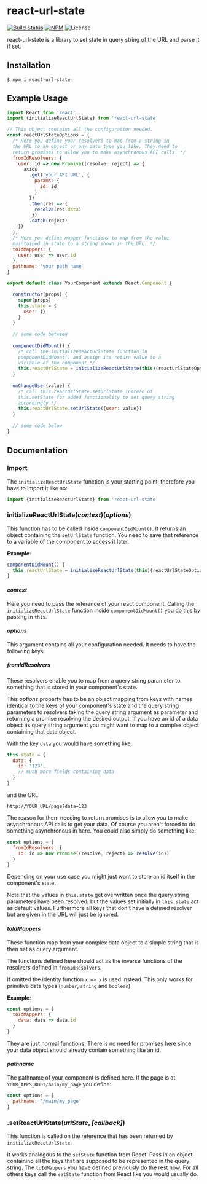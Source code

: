 # react-url-state

[![Build Status](https://travis-ci.org/DennisWeiss/react-url-state.svg?branch=master)](https://travis-ci.org/DennisWeiss/react-url-state)
[![NPM](https://img.shields.io/npm/v/react-url-state.svg)](https://www.npmjs.com/package/react-url-state)
![License](https://img.shields.io/github/license/mashape/apistatus.svg)

react-url-state is a library to set state in query string of the URL and parse it if set.

## Installation

```
$ npm i react-url-state
```

## Example Usage

```js
import React from 'react'
import {initializeReactUrlState} from 'react-url-state'

// This object contains all the configuration needed.
const reactUrlStateOptions = {
  /* Here you define your resolvers to map from a string in 
  the URL to an object or any data type you like. They need to 
  return promises to allow you to make asynchronous API calls. */
  fromIdResolvers: {
    user: id => new Promise((resolve, reject) => {
      axios
        .get('your API URL', {
          params: {
            id: id
          }
        })
        .then(res => {
          resolve(res.data)
         })
        .catch(reject)
    })
  },
  /* Here you define mapper functions to map from the value 
  maintained in state to a string shown in the URL. */
  toIdMappers: {
    user: user => user.id
  },
  pathname: 'your path name'
}

export default class YourComponent extends React.Component {

  constructor(props) {
    super(props)
    this.state = {
      user: {}
    }
  }
	
  // some code between
	
  componentDidMount() {
    /* call the initializeReactUrlState function in 
    componentDidMount() and assign its return value to a 
    variable of the component */
    this.reactUrlState = initializeReactUrlState(this)(reactUrlStateOptions)
  }
	
  onChangeUser(value) {
    /* call this.reactUrlState.setUrlState instead of 
    this.setState for added functionality to set query string 
    accordingly */
    this.reactUrlState.setUrlState({user: value})
  }
	
  // some code below
}
```

## Documentation

### Import 

The `initializeReactUrlState` function is your starting point, therefore you have to import it like so:

```js
import {initializeReactUrlState} from 'react-url-state'
```

### initializeReactUrlState(*context*)(*options*)

This function has to be called inside `componentDidMount()`. It returns an object containing the `setUrlState` function.
You need to save that reference to a variable of the component to access it later.

__Example__:

```js
componentDidMount() {
  this.reactUrlState = initializeReactUrlState(this)(reactUrlStateOptions)
}
```

#### *context*

Here you need to pass the reference of your react component. Calling the `initializeReactUrlState` function inside 
`componentDidMount()` you do this by passing in `this`.

#### *options*

This argument contains all your configuration needed. It needs to have the following keys:

##### *fromIdResolvers*

These resolvers enable you to map from a query string parameter to something that is stored in your component's state.

This *options* property has to be an object mapping from keys with names identical to the keys of your component's state and the 
query string parameters to resolvers taking the query string argument as parameter and returning a promise resolving the 
desired output. If you have an id of a data object as query string argument you might want to map to a complex object 
containing that data object.

With the key `data` you would have something like:

```js
this.state = {
  data: {
    id: '123',
    // much more fields containing data
  }
}
```

and the URL:

```
http://YOUR_URL/page?data=123
```

The reason for them needing to return promises is to allow you to make asynchronous API calls to get your data.
Of course you aren't forced to do something asynchronous in here. You could also simply do something like:

```js
const options = {
  fromIdResolvers: {
    id: id => new Promise((resolve, reject) => resolve(id))
  }
}

```

Depending on your use case you might just want to store an id itself in the component's state.

Note that the values in `this.state` get overwritten once the query string parameters have been resolved, but the values 
set initially in `this.state` act as default values. Furthermore all keys that don't have a defined resolver but are given 
in the URL will just be ignored.

#### *toIdMappers*

These function map from your complex data object to a simple string that is then set as query argument.

The functions defined here should act as the inverse functions of the resolvers defined in `fromIdResolvers`.

If omitted the identity function `x => x` is used instead. This only works for primitive data types 
(`number`, `string` and `boolean`).

__Example__:

```js
const options = {
  toIdMappers: {
    data: data => data.id
  }
}
```

They are just normal functions. There is no need for promises here since your data object should already contain 
something like an id.

#### *pathname*

The pathname of your component is defined here. If the page is at `YOUR_APPS_ROOT/main/my_page` you define:

```js
const options = {
  pathname: '/main/my_page'
}
```

### .setReactUrlState(*urlState*, *[callback]*)

This function is called on the reference that has been returned by `initializeReactUrlState`.

It works analogous to the `setState` function from React. Pass in an object containing all the keys that are supposed to 
be represented in the query string. The `toIdMappers` you have defined previously do the rest now.
For all others keys call the `setState` function from React like you would usually do.
